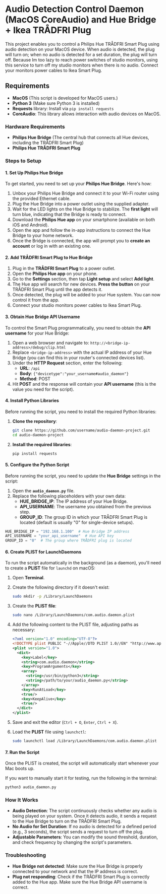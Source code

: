 
# Audio Detection Control Daemon (MacOS CoreAudio) and Hue Bridge + Ikea TRÅDFRI Plug

This project enables you to control a Philips Hue TRÅDFRI Smart Plug using audio detection on your MacOS device. When audio is detected, the plug will turn on; when no audio is detected for a set duration, the plug will turn off.
Because Im too lazy to reach power switches of studio monitors, using this service to turn off my studio monitors when there is no audio.
Connect your monitors power cables to Ikea Smart Plug.

## **Requirements**

- **MacOS** (This script is developed for MacOS users.)
- **Python 3** (Make sure Python 3 is installed)
- **Requests** library: Install via `pip install requests`
- **CoreAudio**: This library allows interaction with audio devices on MacOS.

### **Hardware Requirements**
- **Philips Hue Bridge** (The central hub that connects all Hue devices, including the TRÅDFRI Smart Plug)
- **Philips Hue TRÅDFRI Smart Plug**
  
### **Steps to Setup**

#### 1. **Set Up Philips Hue Bridge**
   
To get started, you need to set up your **Philips Hue Bridge**. Here's how:

1. Unbox your Philips Hue Bridge and connect it to your Wi-Fi router using the provided Ethernet cable.
2. Plug the Hue Bridge into a power outlet using the supplied adapter.
3. Wait for the LED lights on the Hue Bridge to stabilize. The **first light** will turn blue, indicating that the Bridge is ready to connect.
4. Download the **Philips Hue app** on your smartphone (available on both iOS and Android).
5. Open the app and follow the in-app instructions to connect the Hue Bridge to your home network.
6. Once the Bridge is connected, the app will prompt you to **create an account** or log in with an existing one.

#### 2. **Add TRÅDFRI Smart Plug to Hue Bridge**

1. Plug in the **TRÅDFRI Smart Plug** to a power outlet.
2. Open the **Philips Hue app** on your phone.
3. Go to the **Settings** section, then tap **Light setup** and select **Add light**.
4. The Hue app will search for new devices. **Press the button** on your TRÅDFRI Smart Plug until the app detects it.
5. Once detected, the plug will be added to your Hue system. You can now control it from the app.
6. Connect your studio monitors power cables to Ikea Smart Plug.

#### 3. **Obtain Hue Bridge API Username**

To control the Smart Plug programmatically, you need to obtain the **API username** for your Hue Bridge:

1. Open a web browser and navigate to: `http://<bridge-ip-address>/debug/clip.html`
2. Replace `<bridge-ip-address>` with the actual IP address of your Hue Bridge (you can find this in your router's connected devices list).
3. Under the **HTTP Request** section, enter the following:
   - **URL**: `/api`
   - **Body**: `{"devicetype":"your_username#audio_daemon"}`
   - **Method**: POST
4. Hit **POST** and the response will contain your **API username** (this is the value you need for the script).

#### 4. **Install Python Libraries**

Before running the script, you need to install the required Python libraries:

1. **Clone the repository**:
   ```bash
   git clone https://github.com/username/audio-daemon-project.git
   cd audio-daemon-project
   ```

2. **Install the required libraries**:
   ```bash
   pip install requests
   ```

#### 5. **Configure the Python Script**

Before running the script, you need to update the **Hue Bridge** settings in the script:

1. Open the **`audio_daemon.py`** file.
2. Replace the following placeholders with your own data:
   - **HUE_BRIDGE_IP**: The IP address of your Hue Bridge.
   - **API_USERNAME**: The username you obtained from the previous step.
   - **GROUP_ID**: The group ID in which your TRÅDFRI Smart Plug is located (default is usually "0" for single-device setups).

```python
HUE_BRIDGE_IP = "192.168.1.100"  # Hue Bridge IP address
API_USERNAME = "your_api_username"  # Hue API key
GROUP_ID = "0"  # The group where TRÅDFRI plug is located
```

#### 6. **Create PLIST for LaunchDaemons**

To run the script automatically in the background (as a daemon), you'll need to create a **PLIST** file for `launchd` on macOS:

1. Open **Terminal**.
2. Create the following directory if it doesn't exist:
   ```bash
   sudo mkdir -p /Library/LaunchDaemons
   ```
3. Create the **PLIST file**:
   ```bash
   sudo nano /Library/LaunchDaemons/com.audio.daemon.plist
   ```
4. Add the following content to the PLIST file, adjusting paths as necessary:
   ```xml
   <?xml version="1.0" encoding="UTF-8"?>
   <!DOCTYPE plist PUBLIC "-//Apple//DTD PLIST 1.0//EN" "http://www.apple.com/DTDs/PropertyList-1.0.dtd">
   <plist version="1.0">
     <dict>
       <key>Label</key>
       <string>com.audio.daemon</string>
       <key>ProgramArguments</key>
       <array>
         <string>/usr/bin/python3</string>
         <string>/path/to/your/audio_daemon.py</string>
       </array>
       <key>RunAtLoad</key>
       <true/>
       <key>KeepAlive</key>
       <true/>
     </dict>
   </plist>
   ```

5. Save and exit the editor (`Ctrl + O`, `Enter`, `Ctrl + X`).
6. Load the **PLIST** file using `launchctl`:
   ```bash
   sudo launchctl load /Library/LaunchDaemons/com.audio.daemon.plist
   ```

#### 7. **Run the Script**

Once the PLIST is created, the script will automatically start whenever your Mac boots up.

If you want to manually start it for testing, run the following in the terminal:
```bash
python3 audio_daemon.py
```

### **How It Works**

- **Audio Detection**: The script continuously checks whether any audio is being played on your system. Once it detects audio, it sends a request to the Hue Bridge to turn on the TRÅDFRI Smart Plug.
- **No Audio for Set Duration**: If no audio is detected for a defined period (e.g., 3 seconds), the script sends a request to turn off the plug.
- **Adjustable Parameters**: You can modify the sound threshold, duration, and check frequency by changing the script's parameters.

### **Troubleshooting**

- **Hue Bridge not detected**: Make sure the Hue Bridge is properly connected to your network and that the IP address is correct.
- **Plug not responding**: Check if the TRÅDFRI Smart Plug is correctly added to the Hue app. Make sure the Hue Bridge API username is correct.
